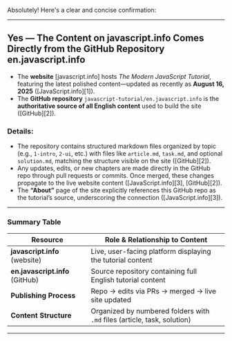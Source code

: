Absolutely! Here's a clear and concise confirmation:

---

## Yes — The Content on **javascript.info** Comes Directly from the GitHub Repository **en.javascript.info**

* The **website** \[javascript.info] hosts *The Modern JavaScript Tutorial*, featuring the latest polished content—updated as recently as **August 16, 2025** ([JavaScript.info][1]).
* The **GitHub repository** `javascript-tutorial/en.javascript.info` is the **authoritative source of all English content** used to build the site ([GitHub][2]).

### Details:

* The repository contains structured markdown files organized by topic (e.g., `1-intro`, `2-ui`, etc.) with files like `article.md`, `task.md`, and optional `solution.md`, matching the structure visible on the site ([GitHub][2]).
* Any updates, edits, or new chapters are made directly in the GitHub repo through pull requests or commits. Once merged, these changes propagate to the live website content ([JavaScript.info][3], [GitHub][2]).
* The **“About”** page of the site explicitly references this GitHub repo as the tutorial’s source, underscoring the connection ([JavaScript.info][3]).

---

### Summary Table

| Resource                        | Role & Relationship to Content                                           |
| ------------------------------- | ------------------------------------------------------------------------ |
| **javascript.info** (website)   | Live, user-facing platform displaying the tutorial content               |
| **en.javascript.info** (GitHub) | Source repository containing full English tutorial content               |
| **Publishing Process**          | Repo → edits via PRs → merged → live site updated                        |
| **Content Structure**           | Organized by numbered folders with `.md` files (article, task, solution) |

---

